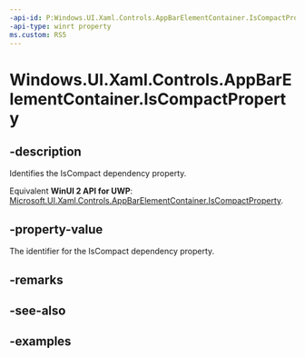 ```yaml
---
-api-id: P:Windows.UI.Xaml.Controls.AppBarElementContainer.IsCompactProperty
-api-type: winrt property
ms.custom: RS5
---
```


<!-- Property syntax.
public DependencyProperty IsCompactProperty { get; }
-->

# Windows.UI.Xaml.Controls.AppBarElementContainer.IsCompactProperty

## -description

Identifies the IsCompact dependency property.

Equivalent **WinUI 2 API for UWP**: [Microsoft.UI.Xaml.Controls.AppBarElementContainer.IsCompactProperty](/windows/winui/api/microsoft.ui.xaml.controls.appbarelementcontainer.iscompactproperty).

## -property-value

The identifier for the IsCompact dependency property.

## -remarks

## -see-also

## -examples

